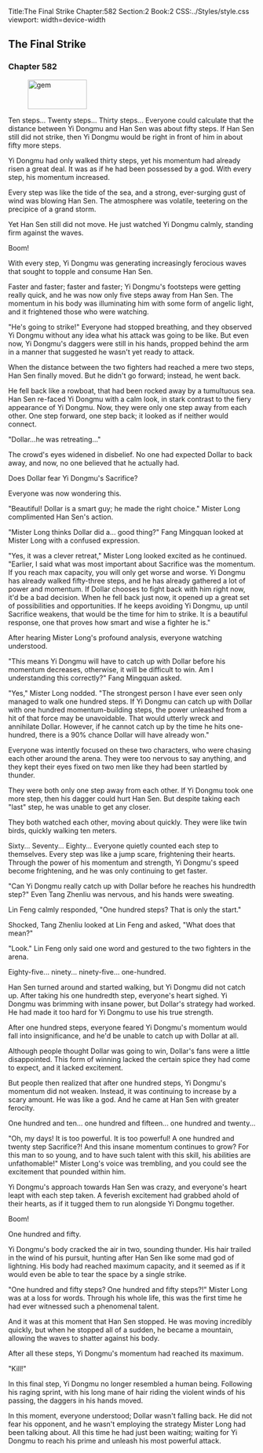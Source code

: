 Title:The Final Strike 
Chapter:582 
Section:2 
Book:2 
CSS:../Styles/style.css 
viewport: width=device-width
  
## The Final Strike
### Chapter 582
  
<figure>
	<img src="../Images/gem.gif" alt="gem" id="gem" width="120" height="60" />
</figure>
  

  
Ten steps... Twenty steps... Thirty steps... Everyone could calculate that the distance between Yi Dongmu and Han Sen was about fifty steps. If Han Sen still did not strike, then Yi Dongmu would be right in front of him in about fifty more steps.

Yi Dongmu had only walked thirty steps, yet his momentum had already risen a great deal. It was as if he had been possessed by a god. With every step, his momentum increased.

Every step was like the tide of the sea, and a strong, ever-surging gust of wind was blowing Han Sen. The atmosphere was volatile, teetering on the precipice of a grand storm.

Yet Han Sen still did not move. He just watched Yi Dongmu calmly, standing firm against the waves.

Boom!

With every step, Yi Dongmu was generating increasingly ferocious waves that sought to topple and consume Han Sen.

Faster and faster; faster and faster; Yi Dongmu's footsteps were getting really quick, and he was now only five steps away from Han Sen. The momentum in his body was illuminating him with some form of angelic light, and it frightened those who were watching.

"He's going to strike!" Everyone had stopped breathing, and they observed Yi Dongmu without any idea what his attack was going to be like. But even now, Yi Dongmu's daggers were still in his hands, propped behind the arm in a manner that suggested he wasn't yet ready to attack.

When the distance between the two fighters had reached a mere two steps, Han Sen finally moved. But he didn't go forward; instead, he went back.

He fell back like a rowboat, that had been rocked away by a tumultuous sea. Han Sen re-faced Yi Dongmu with a calm look, in stark contrast to the fiery appearance of Yi Dongmu. Now, they were only one step away from each other. One step forward, one step back; it looked as if neither would connect.

"Dollar...he was retreating..."

The crowd's eyes widened in disbelief. No one had expected Dollar to back away, and now, no one believed that he actually had.

Does Dollar fear Yi Dongmu's Sacrifice?

Everyone was now wondering this.

"Beautiful! Dollar is a smart guy; he made the right choice." Mister Long complimented Han Sen's action.

"Mister Long thinks Dollar did a... good thing?" Fang Mingquan looked at Mister Long with a confused expression.

"Yes, it was a clever retreat," Mister Long looked excited as he continued. "Earlier, I said what was most important about Sacrifice was the momentum. If you reach max capacity, you will only get worse and worse. Yi Dongmu has already walked fifty-three steps, and he has already gathered a lot of power and momentum. If Dollar chooses to fight back with him right now, it'd be a bad decision. When he fell back just now, it opened up a great set of possibilities and opportunities. If he keeps avoiding Yi Dongmu, up until Sacrifice weakens, that would be the time for him to strike. It is a beautiful response, one that proves how smart and wise a fighter he is."

After hearing Mister Long's profound analysis, everyone watching understood.

"This means Yi Dongmu will have to catch up with Dollar before his momentum decreases, otherwise, it will be difficult to win. Am I understanding this correctly?" Fang Mingquan asked.

"Yes," Mister Long nodded. "The strongest person I have ever seen only managed to walk one hundred steps. If Yi Dongmu can catch up with Dollar with one hundred momentum-building steps, the power unleashed from a hit of that force may be unavoidable. That would utterly wreck and annihilate Dollar. However, if he cannot catch up by the time he hits one-hundred, there is a 90% chance Dollar will have already won."

Everyone was intently focused on these two characters, who were chasing each other around the arena. They were too nervous to say anything, and they kept their eyes fixed on two men like they had been startled by thunder.

They were both only one step away from each other. If Yi Dongmu took one more step, then his dagger could hurt Han Sen. But despite taking each "last" step, he was unable to get any closer.

They both watched each other, moving about quickly. They were like twin birds, quickly walking ten meters.

Sixty... Seventy... Eighty... Everyone quietly counted each step to themselves. Every step was like a jump scare, frightening their hearts. Through the power of his momentum and strength, Yi Dongmu's speed become frightening, and he was only continuing to get faster.

"Can Yi Dongmu really catch up with Dollar before he reaches his hundredth step?" Even Tang Zhenliu was nervous, and his hands were sweating.

Lin Feng calmly responded, "One hundred steps? That is only the start."

Shocked, Tang Zhenliu looked at Lin Feng and asked, "What does that mean?"

"Look." Lin Feng only said one word and gestured to the two fighters in the arena.

Eighty-five... ninety... ninety-five... one-hundred.

Han Sen turned around and started walking, but Yi Dongmu did not catch up. After taking his one hundredth step, everyone's heart sighed. Yi Dongmu was brimming with insane power, but Dollar's strategy had worked. He had made it too hard for Yi Dongmu to use his true strength.

After one hundred steps, everyone feared Yi Dongmu's momentum would fall into insignificance, and he'd be unable to catch up with Dollar at all.

Although people thought Dollar was going to win, Dollar's fans were a little disappointed. This form of winning lacked the certain spice they had come to expect, and it lacked excitement.

But people then realized that after one hundred steps, Yi Dongmu's momentum did not weaken. Instead, it was continuing to increase by a scary amount. He was like a god. And he came at Han Sen with greater ferocity.

One hundred and ten... one hundred and fifteen... one hundred and twenty...

"Oh, my days! It is too powerful. It is too powerful! A one hundred and twenty step Sacrifice?! And this insane momentum continues to grow? For this man to so young, and to have such talent with this skill, his abilities are unfathomable!" Mister Long's voice was trembling, and you could see the excitement that pounded within him.

Yi Dongmu's approach towards Han Sen was crazy, and everyone's heart leapt with each step taken. A feverish excitement had grabbed ahold of their hearts, as if it tugged them to run alongside Yi Dongmu together.

Boom!

One hundred and fifty.

Yi Dongmu's body cracked the air in two, sounding thunder. His hair trailed in the wind of his pursuit, hunting after Han Sen like some mad god of lightning. His body had reached maximum capacity, and it seemed as if it would even be able to tear the space by a single strike.

"One hundred and fifty steps? One hundred and fifty steps?!" Mister Long was at a loss for words. Through his whole life, this was the first time he had ever witnessed such a phenomenal talent.

And it was at this moment that Han Sen stopped. He was moving incredibly quickly, but when he stopped all of a sudden, he became a mountain, allowing the waves to shatter against his body.

After all these steps, Yi Dongmu's momentum had reached its maximum.

"Kill!"

In this final step, Yi Dongmu no longer resembled a human being. Following his raging sprint, with his long mane of hair riding the violent winds of his passing, the daggers in his hands moved.

In this moment, everyone understood; Dollar wasn't falling back. He did not fear his opponent, and he wasn't employing the strategy Mister Long had been talking about. All this time he had just been waiting; waiting for Yi Dongmu to reach his prime and unleash his most powerful attack.